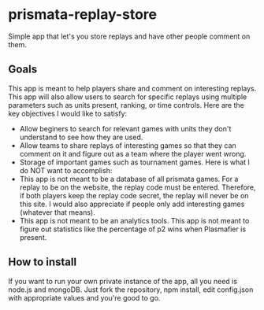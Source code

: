 # prismata-replay-store
Simple app that let's you store replays and have other people comment on them.

## Goals
This app is meant to help players share and comment on interesting replays. This app will also allow users to search for specific replays using multiple parameters such as units present, ranking, or time controls. Here are the key objectives I would like to satisfy:
* Allow beginers to search for relevant games with units they don't understand to see how they are used.
* Allow teams to share replays of interesting games so that they can comment on it and figure out as a team where the player went wrong.
* Storage of important games such as tournament games.
Here is what I do NOT want to accomplish:
* This app is not meant to be a database of all prismata games. For a replay to be on the website, the replay code must be entered. Therefore, if both players keep the replay code secret, the replay will never be on this site. I would also appreciate if people only add interesting games (whatever that means).
* This app is not meant to be an analytics tools. This app is not meant to figure out statistics like the percentage of p2 wins when Plasmafier is present.

## How to install
If you want to run your own private instance of the app, all you need is node.js and mongoDB.
Just fork the repository, npm install, edit config.json with appropriate values and you're good to go.
